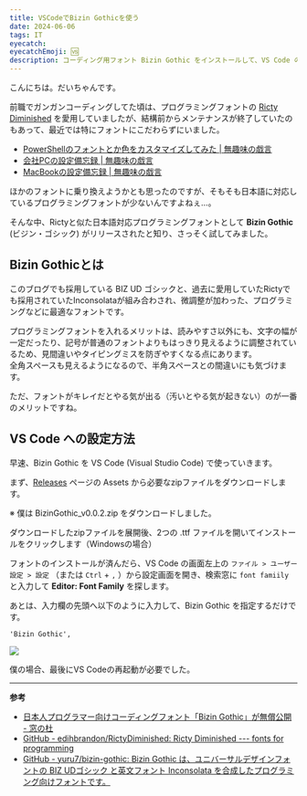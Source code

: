 ```yaml
---
title: VSCodeでBizin Gothicを使う
date: 2024-06-06
tags: IT
eyecatch: 
eyecatchEmoji: 🆚
description: コーディング用フォント Bizin Gothic をインストールして、VS Code のフォントに設定しました。
---
```


こんにちは。だいちゃんです。

前職でガンガンコーディングしてた頃は、プログラミングフォントの [Ricty Diminished](https://rictyfonts.github.io/diminished) を愛用していましたが、結構前からメンテナンスが終了していたのもあって、最近では特にフォントにこだわらずにいました。

* [PowerShellのフォントとか色をカスタマイズしてみた | 無趣味の戯言](https://blog.udcxx.me/article/210216/power-shell-customize/)
* [会社PCの設定備忘録 | 無趣味の戯言](https://blog.udcxx.me/article/210306/pc-setup-memo/)
* [MacBookの設定備忘録 | 無趣味の戯言](https://blog.udcxx.me/article/230420/mac-setup/)

ほかのフォントに乗り換えようかとも思ったのですが、そもそも日本語に対応しているプログラミングフォントが少ないんですよねぇ...。

そんな中、Rictyと似た日本語対応プログラミングフォントとして **Bizin Gothic** (ビジン・ゴシック) がリリースされたと知り、さっそく試してみました。

## Bizin Gothicとは

このブログでも採用している BIZ UD ゴシックと、過去に愛用していたRictyでも採用されていたInconsolataが組み合わされ、微調整が加わった、プログラミングなどに最適なフォントです。

プログラミングフォントを入れるメリットは、読みやすさ以外にも、文字の幅が一定だったり、記号が普通のフォントよりもはっきり見えるように調整されているため、見間違いやタイピングミスを防ぎやすくなる点にあります。    
全角スペースも見えるようになるので、半角スペースとの間違いにも気づけます。

ただ、フォントがキレイだとやる気が出る（汚いとやる気が起きない）のが一番のメリットですね。


## VS Code への設定方法

早速、Bizin Gothic を VS Code (Visual Studio Code) で使っていきます。

まず、[Releases](https://github.com/yuru7/bizin-gothic/releases) ページの Assets から必要なzipファイルをダウンロードします。

※ 僕は BizinGothic_v0.0.2.zip をダウンロードしました。

ダウンロードしたzipファイルを展開後、2つの .ttf ファイルを開いてインストールをクリックします（Windowsの場合）

フォントのインストールが済んだら、VS Code の画面左上の `ファイル > ユーザー設定 > 設定` （または `Ctrl` + `,` ）から設定画面を開き、検索窓に `font famiily` と入力して **Editor: Font Family** を探します。

あとは、入力欄の先頭へ以下のように入力して、Bizin Gothic を指定するだけです。

```
'Bizin Gothic',
```

![](/images/240606.png)

僕の場合、最後にVS Codeの再起動が必要でした。

---

**参考**

* [日本人プログラマー向けコーディングフォント「Bizin Gothic」が無償公開 - 窓の杜](https://forest.watch.impress.co.jp/docs/news/1596755.html)
* [GitHub - edihbrandon/RictyDiminished: Ricty Diminished --- fonts for programming](https://github.com/edihbrandon/RictyDiminished?tab=readme-ov-file)
* [GitHub - yuru7/bizin-gothic: Bizin Gothic は、ユニバーサルデザインフォントの BIZ UDゴシック と英文フォント Inconsolata を合成したプログラミング向けフォントです。](https://github.com/yuru7/bizin-gothic)